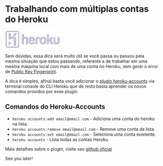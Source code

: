 # Trabalhando com múltiplas contas do Heroku

[![Heroku](../images/heroku.jpg "Heroku")](http://heroku.com "Heroku") 

Sem dúvidas, essa dica será muito útil se você passa ou passou pela mesma situação que estou passando, referente a de trabalhar em uma mesma máquina local com mais de uma conta no Heroku, sem gerar o error de [Public Key Fingerprint](http://en.wikipedia.org/wiki/Public_key_fingerprint "Public Key Fingerprint").

A dica é simples, afinal basta você adicionar o [plugin heroku-accounts](https://github.com/ddollar/heroku-accounts "Github Heroku-Accounts") via terminal console do CLI Heroku que de resto basta aprender os novos comandos providos por esse plugin.

## Comandos do Heroku-Accounts

*   `heroku accounts:add email@email.com` - Adiciona uma conta do heroku na lista.
*   `heroku accounts:remove email@email.com` - Remove uma conta da lista.
*   `heroku accounts:set email@email.com` - Seleciona uma conta existente.
*   `heroku accounts` - Lista todas as contas Heroku.

Mais detalhes sobre o plugin, visite seu [github oficial](https://github.com/ddollar/heroku-accounts "Github Heroku-Accounts")

See you later!